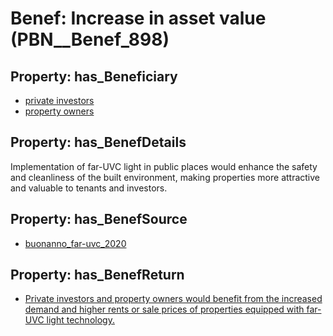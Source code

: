 # Benef: __Increase in asset value__ (PBN__Benef_898)

## Property: has_Beneficiary

* [private investors](../Stakeholder/PBN__Stakeholder_89)
* [property owners](../Stakeholder/PBN__Stakeholder_177)

## Property: has_BenefDetails

Implementation of far-UVC light in public places would enhance the safety and cleanliness of the built environment, making properties more attractive and valuable to tenants and investors.

## Property: has_BenefSource

* [buonanno_far-uvc_2020](../Article/PBN__Article_182)

## Property: has_BenefReturn

* [Private investors and property owners would benefit from the increased demand and higher rents or sale prices of properties equipped with far-UVC light technology.](../BenefReturn/PBN__BenefReturn_983)

